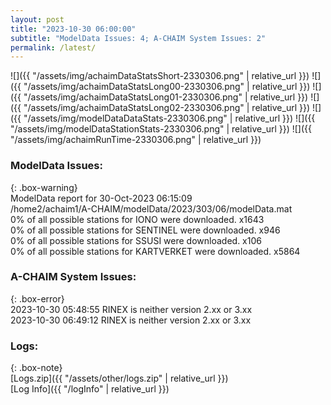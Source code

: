 ```yaml
---
layout: post
title: "2023-10-30 06:00:00"
subtitle: "ModelData Issues: 4; A-CHAIM System Issues: 2"
permalink: /latest/
---
```


![]({{ "/assets/img/achaimDataStatsShort-2330306.png" | relative_url }})
![]({{ "/assets/img/achaimDataStatsLong00-2330306.png" | relative_url }})
![]({{ "/assets/img/achaimDataStatsLong01-2330306.png" | relative_url }})
![]({{ "/assets/img/achaimDataStatsLong02-2330306.png" | relative_url }})
![]({{ "/assets/img/modelDataDataStats-2330306.png" | relative_url }})
![]({{ "/assets/img/modelDataStationStats-2330306.png" | relative_url }})
![]({{ "/assets/img/achaimRunTime-2330306.png" | relative_url }})


### ModelData Issues:  
  
{: .box-warning}  
 ModelData report for 30-Oct-2023 06:15:09   
 /home2/achaim1/A-CHAIM/modelData/2023/303/06/modelData.mat   
 0% of all possible stations for IONO were downloaded. x1643   
 0% of all possible stations for SENTINEL were downloaded. x946   
 0% of all possible stations for SSUSI were downloaded. x106   
 0% of all possible stations for KARTVERKET were downloaded. x5864   
  
### A-CHAIM System Issues:  
  
{: .box-error}  
2023-10-30 05:48:55 RINEX is neither version 2.xx or 3.xx  
2023-10-30 06:49:12 RINEX is neither version 2.xx or 3.xx  

### Logs:  
  
{: .box-note}  
[Logs.zip]({{ "/assets/other/logs.zip" | relative_url }})  
[Log Info]({{ "/logInfo" | relative_url }})  
